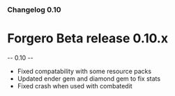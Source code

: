 ### Changelog 0.10

# Forgero Beta release 0.10.x

-- 0.10 --

* Fixed compatability with some resource packs
* Updated ender gem and diamond gem to fix stats
* Fixed crash when used with combatedit
